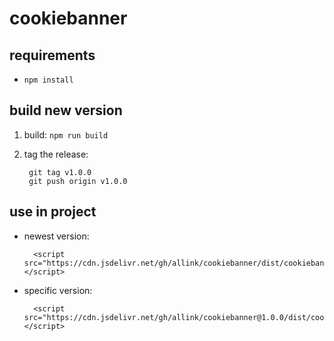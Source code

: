 # cookiebanner

## requirements

- `npm install`

## build new version

1. build: `npm run build`
1. tag the release:

        git tag v1.0.0
        git push origin v1.0.0

## use in project

- newest version:

        <script src="https://cdn.jsdelivr.net/gh/allink/cookiebanner/dist/cookiebanner.min.js"></script>

- specific version:

        <script src="https://cdn.jsdelivr.net/gh/allink/cookiebanner@1.0.0/dist/cookiebanner.min.js"></script>
